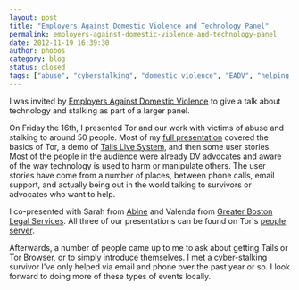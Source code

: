 ```yaml
---
layout: post
title: "Employers Against Domestic Violence and Technology Panel"
permalink: employers-against-domestic-violence-and-technology-panel
date: 2012-11-19 16:39:30
author: phobos
category: blog
status: closed
tags: ["abuse", "cyberstalking", "domestic violence", "EADV", "helping survivors", "helping victims", "stalking", "technology for good"]
---
```


I was invited by [Employers Against Domestic Violence](http://employersagainstdomesticviolence.org/) to give a talk about technology and stalking as part of a larger panel.

On Friday the 16th, I presented Tor and our work with victims of abuse and stalking to around 50 people. Most of my [full presentation](https://svn.torproject.org/svn/projects/presentations/2012-11-16-EADV-Tech-Stalking-Advice.pdf) covered the basics of Tor, a demo of [Tails Live System](https://tails.boum.org), and then some user stories. Most of the people in the audience were already DV advocates and aware of the way technology is used to harm or manipulate others. The user stories have come from a number of places, between phone calls, email support, and actually being out in the world talking to survivors or advocates who want to help.

I co-presented with Sarah from [Abine](https://www.abine.com) and Valenda from [Greater Boston Legal Services](http://gbls.org/). All three of our presentations can be found on Tor's [people server](https://people.torproject.org/~andrew/2012-11-16-EADV/).

Afterwards, a number of people came up to me to ask about getting Tails or Tor Browser, or to simply introduce themselves. I met a cyber-stalking survivor I've only helped via email and phone over the past year or so. I look forward to doing more of these types of events locally.
